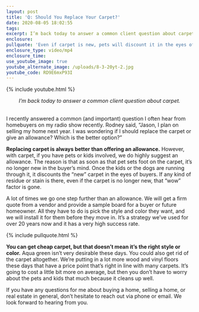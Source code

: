 ```yaml
---
layout: post
title: 'Q: Should You Replace Your Carpet?'
date: 2020-08-05 18:02:55
tags:
excerpt: I’m back today to answer a common client question about carpet.
enclosure:
pullquote: 'Even if carpet is new, pets will discount it in the eyes of a buyer.'
enclosure_type: video/mp4
enclosure_time:
use_youtube_image: true
youtube_alternate_image: /uploads/8-3-20yt-2.jpg
youtube_code: RD9E6mxP93I
---
```


{% include youtube.html %}

<center><em>I’m back today to answer a common client question about carpet.</em></center>
&nbsp;

I recently answered a common (and important) question I often hear from homebuyers on my radio show recently. Rodney said, “Jason, I plan on selling my home next year. I was wondering if I should replace the carpet or give an allowance? Which is the better option?”

**Replacing carpet is always better than offering an allowance.** However, with carpet, if you have pets or kids involved, we do highly suggest an allowance. The reason is that as soon as that pet sets foot on the carpet, it’s no longer new in the buyer’s mind. Once the kids or the dogs are running through it, it discounts the “new” carpet in the eyes of buyers. If any kind of residue or stain is there, even if the carpet is no longer new, that “wow” factor is gone.

A lot of times we go one step further than an allowance. We will get a firm quote from a vendor and provide a sample board for a buyer or future homeowner. All they have to do is pick the style and color they want, and we will install it for them before they move in. It’s a strategy we’ve used for over 20 years now and it has a very high success rate.

{% include pullquote.html %}

**You can get cheap carpet, but that doesn’t mean it’s the right style or color.** Aqua green isn’t very desirable these days. You could also get rid of the carpet altogether. We’re putting in a lot more wood and vinyl floors these days that have a price point that’s right in line with many carpets. It’s going to cost a little bit more on average, but then you don’t have to worry about the pets and kids that much because it cleans up well.

If you have any questions for me about buying a home, selling a home, or real estate in general, don’t hesitate to reach out via phone or email. We look forward to hearing from you.
